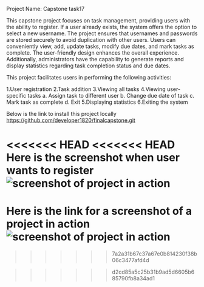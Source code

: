 Project Name: Capstone task17

This capstone project focuses on task management, providing users with the ability to register. If a user already exists, the system offers the option to select a new username. The project ensures that usernames and passwords are stored securely to avoid duplication with other users. Users can conveniently view, add, update tasks, modify due dates, and mark tasks as complete. The user-friendly design enhances the overall experience. Additionally, administrators have the capability to generate reports and display statistics regarding task completion status and due dates.

This project facilitates users in performing the following activities:

1.User registration
2.Task addition
3.Viewing all tasks
4.Viewing user-specific tasks
    a. Assign task to different user
    b. Change due date of task
    c. Mark task as complete
    d. Exit
5.Displaying statistics
6.Exiting the system

Below is the link to install this project locally
https://github.com/developer1820/finalcapstone.git

<<<<<<< HEAD
<<<<<<< HEAD
Here is the screenshot when user wants to register
![screenshot of project in action](C:\Users\nehak\OneDrive\Desktop\task17.png)
=======
Here is the link for a screenshot of a project in action
![screenshot of project in action](C:\Users\nehak\OneDrive\Desktop\task17.png)
=======

>>>>>>> 7a2a31b67c37a67e0b814230f38b06c3477afd4d



>>>>>>> d2cd85a5c25b31b9ad5d6605b685790fb8a34ad1


